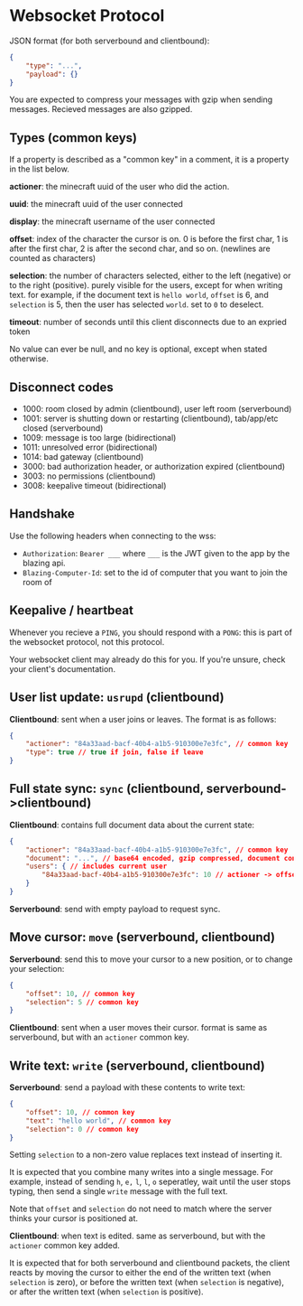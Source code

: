 # Websocket Protocol

JSON format (for both serverbound and clientbound):

```json
{
    "type": "...",
    "payload": {}
}
```

You are expected to compress your messages with gzip when sending messages. Recieved messages are also gzipped.



## Types (common keys)

If a property is described as a "common key" in a comment, it is a property in the list below.

**actioner**: the minecraft uuid of the user who did the action.

**uuid**: the minecraft uuid of the user connected

**display**: the minecraft username of the user connected

**offset**: index of the character the cursor is on. 0 is before the first char, 1 is after the first char, 2 is after the second char, and so on.
(newlines are counted as characters)

**selection**: the number of characters selected, either to the left (negative) or to the right (positive). purely visible for the users, except
for when writing text. for example, if the document text is `hello world`, `offset` is 6, and `selection` is 5, then the user has selected `world`.
set to `0` to deselect.

**timeout**: number of seconds until this client disconnects due to an expried token

No value can ever be null, and no key is optional, except when stated otherwise.



## Disconnect codes

* 1000: room closed by admin (clientbound), user left room (serverbound)
* 1001: server is shutting down or restarting (clientbound), tab/app/etc closed (serverbound)
* 1009: message is too large (bidirectional)
* 1011: unresolved error (bidirectional)
* 1014: bad gateway (clientbound)
* 3000: bad authorization header, or authorization expired (clientbound)
* 3003: no permissions (clientbound)
* 3008: keepalive timeout (bidirectional)



## Handshake

Use the following headers when connecting to the wss:
* `Authorization`: `Bearer ___` where `___` is the JWT given to the app by the blazing api.
* `Blazing-Computer-Id`: set to the id of computer that you want to join the room of



## Keepalive / heartbeat

Whenever you recieve a `PING`, you should respond with a `PONG`: this is part of the websocket protocol, not this protocol.

Your websocket client may already do this for you. If you're unsure, check your client's documentation.



## User list update: `usrupd` (clientbound)

**Clientbound**: sent when a user joins or leaves. The format is as follows:

```json
{
    "actioner": "84a33aad-bacf-40b4-a1b5-910300e7e3fc", // common key
    "type": true // true if join, false if leave
}
```



## Full state sync: `sync` (clientbound, serverbound->clientbound)

**Clientbound**: contains full document data about the current state:

```json
{
    "actioner": "84a33aad-bacf-40b4-a1b5-910300e7e3fc", // common key
    "document": "...", // base64 encoded, gzip compressed, document contents
    "users": { // includes current user
        "84a33aad-bacf-40b4-a1b5-910300e7e3fc": 10 // actioner -> offset
    }
}
```

**Serverbound**: send with empty payload to request sync.



## Move cursor: `move` (serverbound, clientbound)

**Serverbound**: send this to move your cursor to a new position, or to change your selection:

```json
{
    "offset": 10, // common key
    "selection": 5 // common key
}
```

**Clientbound**: sent when a user moves their cursor. format is same as serverbound, but with an `actioner` common key.



## Write text: `write` (serverbound, clientbound)

**Serverbound**: send a payload with these contents to write text:

```json
{
    "offset": 10, // common key
    "text": "hello world", // common key
    "selection": 0 // common key
}
```

Setting `selection` to a non-zero value replaces text instead of inserting it.

It is expected that you combine many writes into a single message. For example, instead of sending `h`, `e,` `l`, `l`, `o` seperatley, wait until
the user stops typing, then send a single `write` message with the full text.

Note that `offset` and `selection` do not need to match where the server thinks your cursor is positioned at. 

**Clientbound**: when text is edited. same as serverbound, but with the `actioner` common key added.

It is expected that for both serverbound and clientbound packets, the client reacts by moving the cursor to either the end of the written text
(when `selection` is zero), or before the written text (when `selection` is negative), or after the written text (when `selection` is positive).



## 